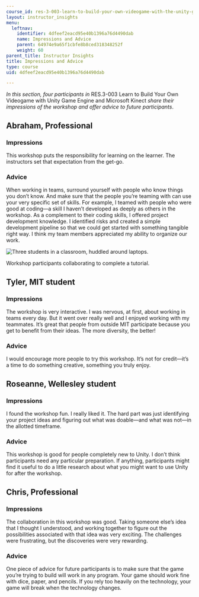 ```yaml
---
course_id: res-3-003-learn-to-build-your-own-videogame-with-the-unity-game-engine-and-microsoft-kinect-january-iap-2017
layout: instructor_insights
menu:
  leftnav:
    identifier: 4dfeef2eacd95e40b1396a76d4490dab
    name: Impressions and Advice
    parent: 64974e9a65f1cbfe8b8ced318348252f
    weight: 60
parent_title: Instructor Insights
title: Impressions and Advice
type: course
uid: 4dfeef2eacd95e40b1396a76d4490dab

---
```


_In this section, four participants in_ RES.3-003 Learn to Build Your Own Videogame with Unity Game Engine and Microsoft Kinect _share their impressions of the workshop and offer advice to future participants_.

Abraham, Professional
---------------------

### Impressions

This workshop puts the responsibility for learning on the learner. The instructors set that expectation from the get-go.

### Advice

When working in teams, surround yourself with people who know things you don’t know. And make sure that the people you’re teaming with can use your very specific set of skills. For example, I teamed with people who were good at coding—a skill I haven’t developed as deeply as others in the workshop. As a complement to their coding skills, I offered project development knowledge. I identified risks and created a simple development pipeline so that we could get started with something tangible right way. I think my team members appreciated my ability to organize our work.

![Three students in a classroom, huddled around laptops.](/coursemedia/res-3-003-learn-to-build-your-own-videogame-with-the-unity-game-engine-and-microsoft-kinect-january-iap-2017/18ff47d8256bb53584c5dead470ab8dd_IMG_3899-compressor.jpg)

Workshop participants collaborating to complete a tutorial.

Tyler, MIT student
------------------

### Impressions

The workshop is very interactive. I was nervous, at first, about working in teams every day. But it went over really well and I enjoyed working with my teammates. It’s great that people from outside MIT participate because you get to benefit from their ideas. The more diversity, the better!

### Advice

I would encourage more people to try this workshop. It’s not for credit—it’s a time to do something creative, something you truly enjoy.

Roseanne, Wellesley student
---------------------------

### Impressions

I found the workshop fun. I really liked it. The hard part was just identifying your project ideas and figuring out what was doable—and what was not—in the allotted timeframe. 

### Advice

This workshop is good for people completely new to Unity. I don’t think participants need any particular preparation. If anything, participants might find it useful to do a little research about what you might want to use Unity for after the workshop.

Chris, Professional
-------------------

### Impressions

The collaboration in this workshop was good. Taking someone else’s idea that I thought I understood, and working together to figure out the possibilities associated with that idea was very exciting. The challenges were frustrating, but the discoveries were very rewarding.

### Advice

One piece of advice for future participants is to make sure that the game you’re trying to build will work in any program. Your game should work fine with dice, paper, and pencils. If you rely too heavily on the technology, your game will break when the technology changes.